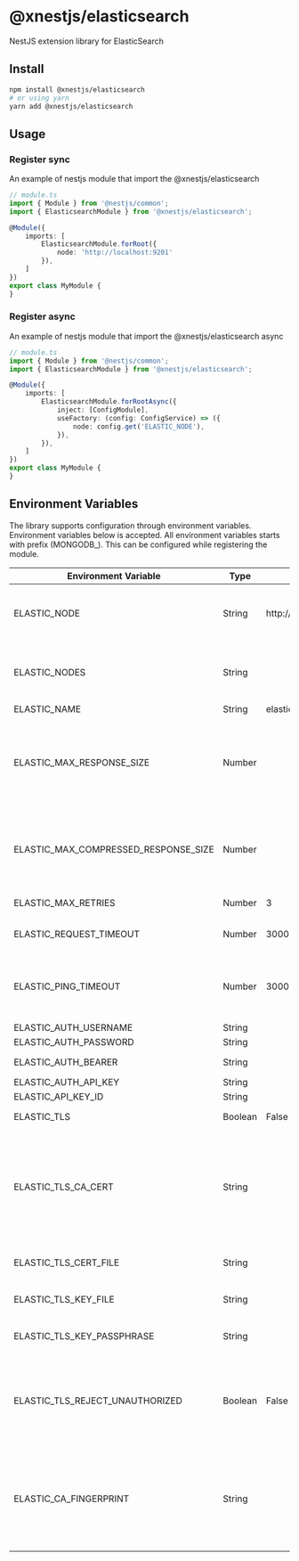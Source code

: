 # @xnestjs/elasticsearch

NestJS extension library for ElasticSearch

## Install

```sh
npm install @xnestjs/elasticsearch
# or using yarn
yarn add @xnestjs/elasticsearch
```

## Usage

### Register sync

An example of nestjs module that import the @xnestjs/elasticsearch

```ts
// module.ts
import { Module } from '@nestjs/common';
import { ElasticsearchModule } from '@xnestjs/elasticsearch';

@Module({
    imports: [
        ElasticsearchModule.forRoot({
            node: 'http://localhost:9201'
        }),
    ]
})
export class MyModule {
}
```

### Register async

An example of nestjs module that import the @xnestjs/elasticsearch async

```ts
// module.ts
import { Module } from '@nestjs/common';
import { ElasticsearchModule } from '@xnestjs/elasticsearch';

@Module({
    imports: [
        ElasticsearchModule.forRootAsync({
            inject: [ConfigModule],
            useFactory: (config: ConfigService) => ({
                node: config.get('ELASTIC_NODE'),
            }),
        }),
    ]
})
export class MyModule {
}
```

## Environment Variables

The library supports configuration through environment variables. Environment variables below is accepted.
All environment variables starts with prefix (MONGODB_). This can be configured while registering the module.

| Environment Variable                 | Type    | Default               | Description                                                                                                                                                                                            |
|--------------------------------------|---------|-----------------------|--------------------------------------------------------------------------------------------------------------------------------------------------------------------------------------------------------|
| ELASTIC_NODE                         | String  | http://localhost:9200 | Elasticsearch node settings, if there is only one node. Required if `NODES` or `CLOUD_ID` is not set.                                                                                                  |
| ELASTIC_NODES                        | String  |                       | Elasticsearch node settings, if there is only one node. Required if `NODE` or `CLOUD_ID` is not set.                                                                                                   |
| ELASTIC_NAME                         | String  | elasticsearch-js      | A name for client                                                                                                                                                                                      |
| ELASTIC_MAX_RESPONSE_SIZE            | Number  |                       | When configured, verifies that the uncompressed response size is lower than the configured number. If it's higher, it will abort the request.                                                          |
| ELASTIC_MAX_COMPRESSED_RESPONSE_SIZE | Number  |                       | When configured, verifies that the compressed response size is lower than the configured number. If it's higher, it will abort the request.                                                            |
| ELASTIC_MAX_RETRIES                  | Number  | 3                     | Max number of retries for each request                                                                                                                                                                 |
| ELASTIC_REQUEST_TIMEOUT              | Number  | 30000                 | Max request timeout in milliseconds for each request                                                                                                                                                   |
| ELASTIC_PING_TIMEOUT                 | Number  | 3000                  | Max number of milliseconds a `ClusterConnectionPool` will wait when pinging nodes before marking them dead                                                                                             |
| ELASTIC_AUTH_USERNAME                | String  |                       | BasicAuth username                                                                                                                                                                                     |
| ELASTIC_AUTH_PASSWORD                | String  |                       | BasicAuth password                                                                                                                                                                                     |
| ELASTIC_AUTH_BEARER                  | String  |                       | BearerAuth bearer header value                                                                                                                                                                         |
| ELASTIC_AUTH_API_KEY                 | String  |                       | ApiKeyAuth api key                                                                                                                                                                                     |
| ELASTIC_API_KEY_ID                   | String  |                       | ApiKeyAuth api key id                                                                                                                                                                                  |
| ELASTIC_TLS                          | Boolean | False                 | Enabled the TLS connection                                                                                                                                                                             |
| ELASTIC_TLS_CA_CERT                  | String  |                       | Optionally override the trusted CA certificates. Default is to trust the well-known CAs curated by Mozilla. Mozilla's CAs are completely replaced when CAs are explicitly specified using this option. |
| ELASTIC_TLS_CERT_FILE                | String  |                       | The File that contains Cert chains in PEM format.                                                                                                                                                      |
| ELASTIC_TLS_KEY_FILE                 | String  |                       | The File that contains private keys in PEM format.                                                                                                                                                     |
| ELASTIC_TLS_KEY_PASSPHRASE           | String  |                       | PFX or PKCS12 encoded private key and certificate chain.                                                                                                                                               |
| ELASTIC_TLS_REJECT_UNAUTHORIZED      | Boolean | False                 | If true the server will reject any connection which is notauthorized with the list of supplied CAs. This option only has an effect if requestCert is true.                                             |
| ELASTIC_CA_FINGERPRINT               | String  |                       | If configured, verifies that the fingerprint of the CA certificate that has signed the certificate of the server matches the supplied fingerprint; only accepts SHA256 digest fingerprints             |
